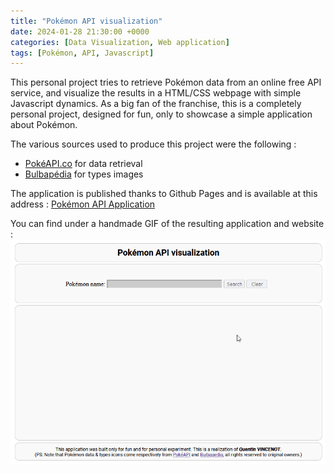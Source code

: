```yaml
---
title: "Pokémon API visualization"
date: 2024-01-28 21:30:00 +0000
categories: [Data Visualization, Web application]
tags: [Pokémon, API, Javascript]
---
```


This personal project tries to retrieve Pokémon data from an online free API service, and visualize the results in a HTML/CSS webpage with simple Javascript dynamics. As a big fan of the franchise, this is a completely personal project, designed for fun, only to showcase a simple application about Pokémon.

The various sources used to produce this project were the following :
- [PokéAPI.co](https://pokeapi.co/) for data retrieval
- [Bulbapédia](https://bulbapedia.bulbagarden.net/wiki/Type) for types images

The application is published thanks to Github Pages and is available at this address :
[Pokémon API Application](https://quentinvincenot.github.io/pokemon-api-visualization/)

You can find under a handmade GIF of the resulting application and website :
![Pokémon API Application](assets/2024-01-28-Pokemon-API-visualization/pokemon-api-visualization.gif)
